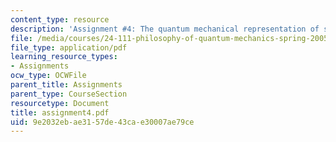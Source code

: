 ```yaml
---
content_type: resource
description: 'Assignment #4: The quantum mechanical representation of states'
file: /media/courses/24-111-philosophy-of-quantum-mechanics-spring-2005/9e2032ebae3157de43cae30007ae79ce_assignment4.pdf
file_type: application/pdf
learning_resource_types:
- Assignments
ocw_type: OCWFile
parent_title: Assignments
parent_type: CourseSection
resourcetype: Document
title: assignment4.pdf
uid: 9e2032eb-ae31-57de-43ca-e30007ae79ce
---
```

